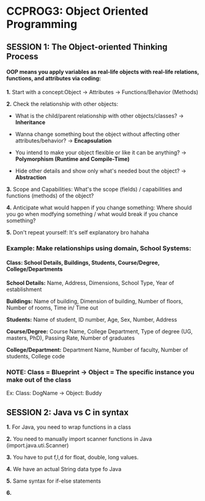 # CCPROG3: Object Oriented Programming

## SESSION 1: The Object-oriented Thinking Process

#### OOP means you apply variables as real-life objects with real-life relations, functions, and attributes via coding: 


**1.** Start with a concept:Object -> Attributes -> Functions/Behavior (Methods) 


**2.** Check the relationship with other objects: 


- What is the child/parent relationship with other objects/classes? -> **Inheritance**


- Wanna change something bout the object without affecting other attributes/behavior? -> **Encapsulation**


- You intend to make your object flexible or like it can be anything? -> **Polymorphism (Runtime and Compile-Time)** 


- Hide other details and show only what's needed bout the object? -> **Abstraction**


**3.** Scope and Capabilities: What's the scope (fields) / capabilities and functions (methods) of the object? 


**4.** Anticipate what would happen if you change something: Where should you go when modfying something / what would break if you chance something? 


**5.** Don't repeat yourself: It's self explanatory bro hahaha 


### Example: Make relationships using domain, School Systems:


#### **Class:** School Details, Buildings, Students, Course/Degree, College/Departments 


**School Details:** Name, Address, Dimensions, School Type, Year of establishment


**Buildings:** Name of building, Dimension of building, Number of floors, Number of rooms, Time in/ Time out 


**Students:** Name of student, ID number, Age, Sex, Number, Address


**Course/Degree:** Course Name, College Department, Type of degree (UG, masters, PhD), Passing Rate, Number of graduates


**College/Department:** Department Name, Number of faculty, Number of students, College code 


### NOTE: Class = Blueprint -> Object = The specific instance you make out of the class 


Ex: Class: DogName -> Object: Buddy 


## SESSION 2: Java vs C in syntax 


**1.** For Java, you need to wrap functions in a class 


**2.** You need to manually import scanner functions in Java (import.java.uti.Scanner)


**3.** You have to put f,l,d for float, double, long values. 


**4.** We have an actual String data type fo Java 


**5.** Same syntax for if-else statements 


**6.** 
